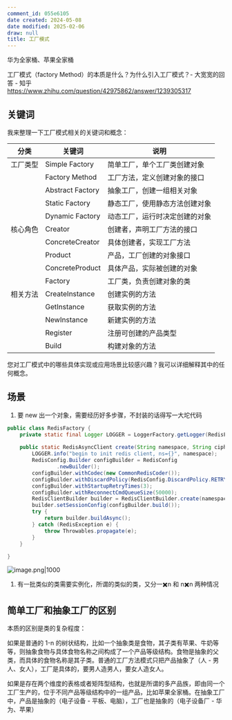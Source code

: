 ```yaml
---
comment_id: 055e6105
date created: 2024-05-08
date modified: 2025-02-06
draw: null
title: 工厂模式
---
```

华为全家桶、苹果全家桶

<!-- more -->

工厂模式（factory Method）的本质是什么？为什么引入工厂模式？- 大宽宽的回答 - 知乎  
https://www.zhihu.com/question/42975862/answer/1239305317

## 关键词

我来整理一下工厂模式相关的关键词和概念：

| 分类   | 关键词              | 说明              |
| ---- | ---------------- | --------------- |
| 工厂类型 | Simple Factory   | 简单工厂，单个工厂类创建对象  |
|      | Factory Method   | 工厂方法，定义创建对象的接口  |
|      | Abstract Factory | 抽象工厂，创建一组相关对象   |
|      | Static Factory   | 静态工厂，使用静态方法创建对象 |
|      | Dynamic Factory  | 动态工厂，运行时决定创建的对象 |
| 核心角色 | Creator          | 创建者，声明工厂方法的接口   |
|      | ConcreteCreator  | 具体创建者，实现工厂方法    |
|      | Product          | 产品，工厂创建的对象接口    |
|      | ConcreteProduct  | 具体产品，实际被创建的对象   |
|      | Factory          | 工厂类，负责创建对象的类    |
| 相关方法 | CreateInstance   | 创建实例的方法         |
|      | GetInstance      | 获取实例的方法         |
|      | NewInstance      | 新建实例的方法         |
|      | Register         | 注册可创建的产品类型      |
|      | Build            | 构建对象的方法         |

您对工厂模式中的哪些具体实现或应用场景比较感兴趣？我可以详细解释其中的任何概念。

## 场景

1. 要 new 出一个对象，需要经历好多步骤，不封装的话得写一大坨代码

```java
public class RedisFactory {  
    private static final Logger LOGGER = LoggerFactory.getLogger(RedisFactory.class);  
  
    public static RedisAsyncClient create(String namespace, String cipher) {  
        LOGGER.info("begin to init redis client, ns={}", namespace);  
        RedisConfig.Builder configBuilder = RedisConfig  
                .newBuilder();  
        configBuilder.withCodec(new CommonRedisCoder());  
        configBuilder.withDiscardPolicy(RedisConfig.DiscardPolicy.RETRY_ON_RECONNECTED); // 连接是异步的, 在连上之前cmd可以入队列  
        configBuilder.withStartupRetryTimes(3);  
        configBuilder.withReconnectCmdQueueSize(50000);  
        RedisClientBuilder builder = RedisClientBuilder.create(namespace, cipher);  
        builder.setSessionConfig(configBuilder.build());  
        try {  
            return builder.buildAsync();  
        } catch (RedisException e) {  
            throw Throwables.propagate(e);  
        }  
    }  
  
}
```

![image.png|1000](https://imagehosting4picgo.oss-cn-beijing.aliyuncs.com/imagehosting/fix-dir%2Fpicgo%2Fpicgo-clipboard-images%2F2024%2F05%2F09%2F20-32-56-91714027d79dc1b8bd8b14baac26cc80-20240509203255-e4637d.png)

1. 有一批类似的类需要实例化，所谓的类似的类，又分一✖️n 和 n✖️n 两种情况

## 简单工厂和抽象工厂的区别

本质的区别是类的复杂程度：

如果是普通的 1-n 的树状结构，比如一个抽象类是食物，其子类有苹果、牛奶等等，则抽象食物与具体食物名称之间构成了一个产品等级结构。食物是抽象的父类，而具体的食物名称是其子类。普通的工厂方法模式只把产品抽象了（人 - 男人、女人），工厂是具体的，要男人造男人，要女人造女人。

如果是存在两个维度的表格或者矩阵型结构，也就是所谓的多产品族，即由同一个工厂生产的，位于不同产品等级结构中的一组产品，比如苹果全家桶。在抽象工厂中，产品是抽象的（电子设备 - 平板、电脑），工厂也是抽象的（电子设备厂 - 华为、苹果）
